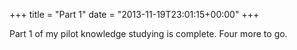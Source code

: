 +++
title = "Part 1"
date = "2013-11-19T23:01:15+00:00"
+++

Part 1 of my pilot knowledge studying is complete. Four more to go.
			